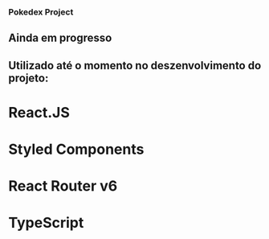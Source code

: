 ### Pokedex Project

## Ainda em progresso

## Utilizado até o momento no deszenvolvimento do projeto:

# React.JS
# Styled Components
# React Router v6
# TypeScript
